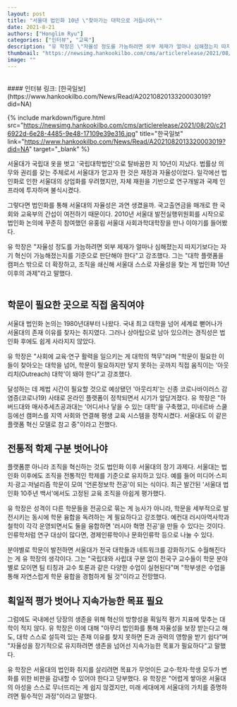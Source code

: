 ```yaml
---
layout: post
title: "서울대 법인화 10년 \"찾아가는 대학으로 거듭나야\""
date: 2021-8-21
authors: ["Honglim Ryu"]
categories: ["인터뷰", "교육"]
description: "유 학장은 \"자율성 정도를 가늠하려면 외부 제재가 얼마나 심해졌는지 따지기보다는 자기 혁신이 가능해졌는지를 기준으로 판단해야 한다\"고 강조했다. 그는 \"대학 플랫폼을 캠퍼스 밖으로 더 확장하고, 조직을 쇄신해 서울대 스스로 자율성을 찾는 게 법인화 10년 이후의 과제\"라고 말했다."
thumbnail: "https://newsimg.hankookilbo.com/cms/articlerelease/2021/08/20/c216922d-6e28-4485-9e48-17109e39e316.jpg"
image: ""
---
```

<br>
#### 인터뷰 링크: [한국일보](https://www.hankookilbo.com/News/Read/A2021082013320003019?did=NA)

{% include markdown/figure.html src="https://newsimg.hankookilbo.com/cms/articlerelease/2021/08/20/c216922d-6e28-4485-9e48-17109e39e316.jpg" title="한국일보" link="https://www.hankookilbo.com/News/Read/A2021082013320003019?did=NA" target="_blank" %}

서울대가 국립대 옷을 벗고 '국립대학법인'으로 탈바꿈한 지 10년이 지났다. 법률상 의무와 권리를 갖는 주체로서 서울대가 얻고자 한 것은 재정과 자율성이었다. 일각에선 법인화로 인한 서울대의 상업화를 우려했지만, 자체 재원을 기반으로 연구개발과 국제 인프라에 투자하며 불식시켰다.

그렇다면 법인화를 통해 서울대의 자율성은 과연 생겼을까. 국고출연금을 매개로 한 국회와 교육부의 간섭이 여전하기 때문이다. 2010년 서울대 발전실행위원회를 시작으로 법인화 논의에 꾸준히 참여했던 유홍림 서울대 사회과학대학장을 만나 이야기를 들어봤다.

유 학장은 "자율성 정도를 가늠하려면 외부 제재가 얼마나 심해졌는지 따지기보다는 자기 혁신이 가능해졌는지를 기준으로 판단해야 한다"고 강조했다. 그는 "대학 플랫폼을 캠퍼스 밖으로 더 확장하고, 조직을 쇄신해 서울대 스스로 자율성을 찾는 게 법인화 10년 이후의 과제"라고 말했다.
<br><br>

## 학문이 필요한 곳으로 직접 움직여야

서울대 법인화 논의는 1980년대부터 나왔다. 국내 최고 대학을 넘어 세계로 뻗어나가 서울대의 존재 이유를 찾자는 취지였다. 그러나 상아탑으로 남아 있으려는 경직성은 법인화 후에도 쉽게 사라지지 않았다.

유 학장은 "사회에 교육·연구 활력을 일으키는 게 대학의 책무"라며 "학문이 필요한 이들이 찾아오는 대학을 넘어, 학문이 필요하지만 닿지 못하는 곳까지 직접 움직이는 '아웃리치(Outreach) 대학'이 돼야 한다"고 강조했다.

달성하는 데 제법 시간이 필요할 것으로 예상됐던 '아웃리치'는 신종 코로나바이러스 감염증(코로나19) 사태로 온라인 플랫폼이 정착되면서 시기가 앞당겨졌다. 유 학장은 "하버드대와 매사추세츠공과대는 '어디서나 닿을 수 있는 대학'을 구축했고, 미네르바 스쿨 등에선 캠퍼스를 지역 사회와 연결해 평생 교육 시스템을 정착시켰다. 서울대도 이 같은 플랫폼 혁신 모델로 참고 중"이라고 전했다.

## 전통적 학제 구분 벗어나야

플랫폼뿐 아니라 조직을 혁신하는 것도 법인화 이후 서울대의 장기 과제다. 서울대는 법인화 이후에도 조직을 전통적인 학제를 기준으로 유지하고 있다. 예를 들어 미디어·스피치·광고·저널리즘 학문이 모여 '언론정보학 전공'이 되는 식이다. 최근 발간된 '서울대 법인화 10주년 백서'에서도 고정된 교육 조직을 아쉽게 평가했다.

유 학장은 성격이 다른 학문들을 전공으로 묶는 게 능사가 아니라, 학문을 세부적으로 발전시키는 동시에 학문 융합을 독려하는 게 필요하다고 강조했다. 예컨대 러시아역사학과 철학이 각각 운영되면서도 둘을 융합하면 '러시아 혁명 전공'을 만들 수 있다는 것이다. 인류학처럼 연구 대상이 많다면, 경제인류학이나 문화인류학 등으로 나눌 수 있다.

분야별로 학문이 발전하면 서울대가 전국 대학들과 네트워크를 강화하기도 수월해진다는 게 유 학장의 생각이다. 그는 "국립대와 사립대 구분 없이 전국구 교수들이 학문 분야별로 모이면 팀 티칭과 교수 토론과 같은 다양한 수업이 실현된다"며 "학부생은 수업을 통해 자연스럽게 학문 융합을 경험하게 될 것"이라고 전망했다.

## 획일적 평가 벗어나 지속가능한 목표 필요

그럼에도 국내에선 당장의 생존을 위해 혁신의 방향성을 획일적 평가 지표에 맞추는 대학이 적지 않다. 유 학장은 이에 대해 "아무리 법인화를 통해 자율성을 보장 받는다고 해도, 대학 스스로 설득력 있는 존재 이유를 찾지 못하면 돈과 권력의 영향을 받기 쉽다"며 "자율성을 장기적으로 유지하려면 생존을 넘어선 지속가능한 목표가 필요하다"고 말했다.

유 학장은 서울대의 법인화 취지를 살리려면 목표가 무엇이든 교수·학자·학생 모두가 변화를 위한 비판을 감내할 수 있어야 한다고 당부했다. 유 학장은 "어렵게 쌓아온 서울대의 아성을 스스로 무너뜨리는 게 쉽지 않겠지만, 미래 세대에게 서울대의 가치를 증명하려면 필수적인 과정"이라고 말했다.

<br>